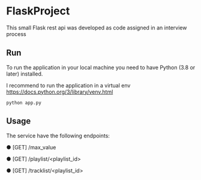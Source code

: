 # FlaskProject

This small Flask rest api was developed as code assigned in an interview process


## Run
To run the application in your local machine you need to have Python (3.8 or later) installed.

I recommend to run the application in a virtual env https://docs.python.org/3/library/venv.html
```
python app.py
```

## Usage

The service have the following endpoints:

● [GET] /max_value

● [GET] /playlist/<playlist_id>

● [GET] /tracklist/<playlist_id>

